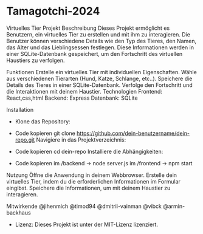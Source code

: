 # Tamagotchi-2024

Virtuelles Tier Projekt
Beschreibung
Dieses Projekt ermöglicht es Benutzern, ein virtuelles Tier zu erstellen und mit ihm zu interagieren. Die Benutzer können verschiedene Details wie den Typ des Tieres, den Namen, das Alter und das Lieblingsessen festlegen. Diese Informationen werden in einer SQLite-Datenbank gespeichert, um den Fortschritt des virtuellen Haustiers zu verfolgen.

Funktionen
Erstelle ein virtuelles Tier mit individuellen Eigenschaften.
Wähle aus verschiedenen Tierarten (Hund, Katze, Schlange, etc..).
Speichere die Details des Tieres in einer SQLite-Datenbank.
Verfolge den Fortschritt und die Interaktionen mit deinem Haustier.
Technologien
Frontend: React,css,html
Backend: Express
Datenbank: SQLite

Installation

- Klone das Repository:

- Code kopieren
  git clone https://github.com/dein-benutzername/dein-repo.git
  Navigiere in das Projektverzeichnis:


- Code kopieren
  cd dein-repo
  Installiere die Abhängigkeiten:


- Code kopieren
  im /backend -> node server.js
  im /frontend -> npm start

Nutzung
Öffne die Anwendung in deinem Webbrowser.
Erstelle dein virtuelles Tier, indem du die erforderlichen Informationen im Formular eingibst.
Speichere die Informationen, um mit deinem Haustier zu interagieren.

Mitwirkende
@jihenmich
@timod94
@dmitrii-vainman
@vibck
@armin-backhaus


- Lizenz:
Dieses Projekt ist unter der MIT-Lizenz lizenziert.
